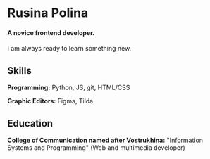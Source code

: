 Rusina Polina
======

#### A novice frontend developer.
I am always ready to learn something new.

Skills
------
**Programming:** Python, JS, git, HTML/CSS

**Graphic Editors:** Figma, Tilda


Education 
------
**College of Communication named after Vostrukhina:** "Information Systems and Programming" (Web and multimedia developer)
